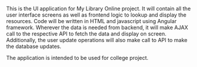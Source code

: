 This is the UI application for My Library Online project. It will contain all the user interface screens as well as frontend logic to lookup and display the resources.
Code will be written in HTML and javascript using Angular framework. Wherever the data is needed from backend, it will make AJAX call to the respective API to fetch the data and display on screen. Additionally, the user update operations will also make call to API to make the database updates.

The application is intended to be used for college project.
